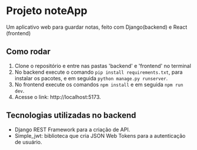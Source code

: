 # Projeto noteApp
Um aplicativo web para guardar notas, feito com Django(backend) e React (frontend)

## Como rodar
1. Clone o repositório e entre nas pastas 'backend' e 'frontend' no terminal
2. No backend execute o comando `pip install requirements.txt`, para instalar os pacotes, e em seguida `python manage.py runserver`.
3. No frontend execute os comandos `npm install` e em seguida `npm run dev`.
4. Acesse o link: http://localhost:5173.

## Tecnologias utilizadas no backend
- Django REST Framework para a criação de API.
- Simple_jwt: biblioteca que cria JSON Web Tokens para a autenticação de usuário.
